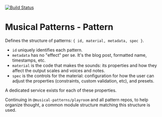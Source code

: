 [![Build Status](https://travis-ci.com/MusicalPatterns/pattern.svg?branch=master)](https://travis-ci.com/MusicalPatterns/pattern)

# Musical Patterns - Pattern

Defines the structure of patterns: `{ id, material, metadata, spec }`.
- `id` uniquely identifies each pattern.
- `metadata` has no "effect" per se. It's the blog post, formatted name, timestamps, etc.
- `material` is the code that makes the sounds: its properties and how they affect the output scales and voices and notes.
- `spec` is the controls for the material: configuration for how the user can adjust the properties (constraints, custom validation, etc), and presets.

A dedicated service exists for each of these properties.

Continuing in `@musical-patterns/playroom` and all pattern repos, to help organize thought, a common module structure matching this structure is used.



